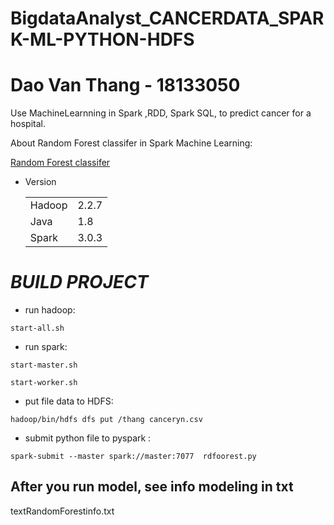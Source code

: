 # BigdataAnalyst_CANCERDATA_SPARK-ML-PYTHON-HDFS
# Dao Van Thang - 18133050
Use MachineLearnning in Spark ,RDD, Spark SQL, to predict cancer for a hospital.

About Random Forest classifer in Spark Machine Learning:

[Random Forest classifer](https://spark.apache.org/docs/latest/ml-classification-regression.html#random-forest-classifier)
* Version <table>

    <tr>
        <td>Hadoop</td>
        <td>2.2.7</td>
    </tr>
    <tr>
        <td>Java</td>
        <td>1.8</td>
    </tr>
    <tr>
        <td>Spark</td>
        <td>3.0.3</td>
    </tr>
   </table>
# *BUILD PROJECT*
* run hadoop:

```start-all.sh```

* run spark: 

```start-master.sh```

```start-worker.sh```

* put file data to HDFS:

```hadoop/bin/hdfs dfs put /thang canceryn.csv```

* submit python file to pyspark : 

```spark-submit --master spark://master:7077  rdfoorest.py```

## After you run model, see info modeling in txt

textRandomForestinfo.txt
